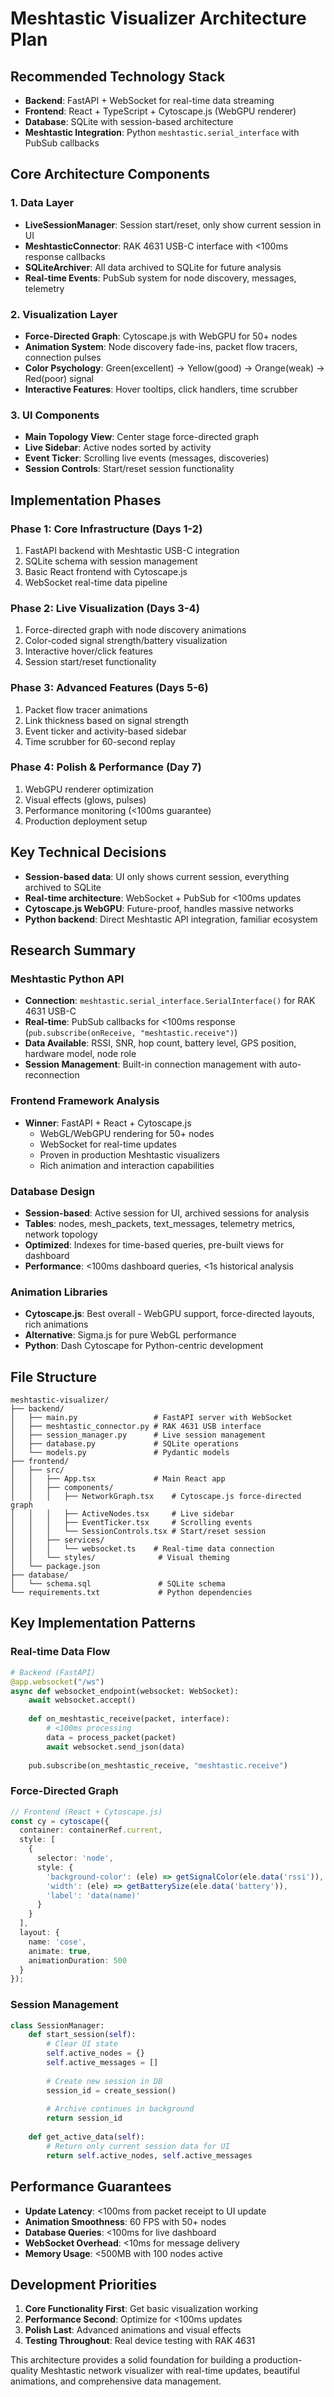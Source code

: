 # Meshtastic Visualizer Architecture Plan

## **Recommended Technology Stack**
- **Backend**: FastAPI + WebSocket for real-time data streaming
- **Frontend**: React + TypeScript + Cytoscape.js (WebGPU renderer)
- **Database**: SQLite with session-based architecture
- **Meshtastic Integration**: Python `meshtastic.serial_interface` with PubSub callbacks

## **Core Architecture Components**

### **1. Data Layer**
- **LiveSessionManager**: Session start/reset, only show current session in UI
- **MeshtasticConnector**: RAK 4631 USB-C interface with <100ms response callbacks
- **SQLiteArchiver**: All data archived to SQLite for future analysis
- **Real-time Events**: PubSub system for node discovery, messages, telemetry

### **2. Visualization Layer** 
- **Force-Directed Graph**: Cytoscape.js with WebGPU for 50+ nodes
- **Animation System**: Node discovery fade-ins, packet flow tracers, connection pulses
- **Color Psychology**: Green(excellent) → Yellow(good) → Orange(weak) → Red(poor) signal
- **Interactive Features**: Hover tooltips, click handlers, time scrubber

### **3. UI Components**
- **Main Topology View**: Center stage force-directed graph
- **Live Sidebar**: Active nodes sorted by activity 
- **Event Ticker**: Scrolling live events (messages, discoveries)
- **Session Controls**: Start/reset session functionality

## **Implementation Phases**

### **Phase 1**: Core Infrastructure (Days 1-2)
1. FastAPI backend with Meshtastic USB-C integration
2. SQLite schema with session management
3. Basic React frontend with Cytoscape.js
4. WebSocket real-time data pipeline

### **Phase 2**: Live Visualization (Days 3-4)
1. Force-directed graph with node discovery animations  
2. Color-coded signal strength/battery visualization
3. Interactive hover/click features
4. Session start/reset functionality

### **Phase 3**: Advanced Features (Days 5-6)
1. Packet flow tracer animations
2. Link thickness based on signal strength
3. Event ticker and activity-based sidebar
4. Time scrubber for 60-second replay

### **Phase 4**: Polish & Performance (Day 7)
1. WebGPU renderer optimization
2. Visual effects (glows, pulses)
3. Performance monitoring (<100ms guarantee)
4. Production deployment setup

## **Key Technical Decisions**
- **Session-based data**: UI only shows current session, everything archived to SQLite
- **Real-time architecture**: WebSocket + PubSub for <100ms updates
- **Cytoscape.js WebGPU**: Future-proof, handles massive networks
- **Python backend**: Direct Meshtastic API integration, familiar ecosystem

## **Research Summary**

### **Meshtastic Python API**
- **Connection**: `meshtastic.serial_interface.SerialInterface()` for RAK 4631 USB-C
- **Real-time**: PubSub callbacks for <100ms response (`pub.subscribe(onReceive, "meshtastic.receive")`)
- **Data Available**: RSSI, SNR, hop count, battery level, GPS position, hardware model, node role
- **Session Management**: Built-in connection management with auto-reconnection

### **Frontend Framework Analysis**
- **Winner**: FastAPI + React + Cytoscape.js
  - WebGL/WebGPU rendering for 50+ nodes
  - WebSocket for real-time updates
  - Proven in production Meshtastic visualizers
  - Rich animation and interaction capabilities

### **Database Design**
- **Session-based**: Active session for UI, archived sessions for analysis
- **Tables**: nodes, mesh_packets, text_messages, telemetry metrics, network topology
- **Optimized**: Indexes for time-based queries, pre-built views for dashboard
- **Performance**: <100ms dashboard queries, <1s historical analysis

### **Animation Libraries**
- **Cytoscape.js**: Best overall - WebGPU support, force-directed layouts, rich animations
- **Alternative**: Sigma.js for pure WebGL performance
- **Python**: Dash Cytoscape for Python-centric development

## **File Structure**
```
meshtastic-visualizer/
├── backend/
│   ├── main.py                 # FastAPI server with WebSocket
│   ├── meshtastic_connector.py # RAK 4631 USB interface
│   ├── session_manager.py      # Live session management
│   ├── database.py             # SQLite operations
│   └── models.py               # Pydantic models
├── frontend/
│   ├── src/
│   │   ├── App.tsx             # Main React app
│   │   ├── components/
│   │   │   ├── NetworkGraph.tsx    # Cytoscape.js force-directed graph
│   │   │   ├── ActiveNodes.tsx     # Live sidebar
│   │   │   ├── EventTicker.tsx     # Scrolling events
│   │   │   └── SessionControls.tsx # Start/reset session
│   │   ├── services/
│   │   │   └── websocket.ts    # Real-time data connection
│   │   └── styles/              # Visual theming
│   └── package.json
├── database/
│   └── schema.sql               # SQLite schema
└── requirements.txt             # Python dependencies
```

## **Key Implementation Patterns**

### **Real-time Data Flow**
```python
# Backend (FastAPI)
@app.websocket("/ws")
async def websocket_endpoint(websocket: WebSocket):
    await websocket.accept()
    
    def on_meshtastic_receive(packet, interface):
        # <100ms processing
        data = process_packet(packet)
        await websocket.send_json(data)
    
    pub.subscribe(on_meshtastic_receive, "meshtastic.receive")
```

### **Force-Directed Graph**
```typescript
// Frontend (React + Cytoscape.js)
const cy = cytoscape({
  container: containerRef.current,
  style: [
    {
      selector: 'node',
      style: {
        'background-color': (ele) => getSignalColor(ele.data('rssi')),
        'width': (ele) => getBatterySize(ele.data('battery')),
        'label': 'data(name)'
      }
    }
  ],
  layout: {
    name: 'cose',
    animate: true,
    animationDuration: 500
  }
});
```

### **Session Management**
```python
class SessionManager:
    def start_session(self):
        # Clear UI state
        self.active_nodes = {}
        self.active_messages = []
        
        # Create new session in DB
        session_id = create_session()
        
        # Archive continues in background
        return session_id
    
    def get_active_data(self):
        # Return only current session data for UI
        return self.active_nodes, self.active_messages
```

## **Performance Guarantees**
- **Update Latency**: <100ms from packet receipt to UI update
- **Animation Smoothness**: 60 FPS with 50+ nodes
- **Database Queries**: <100ms for live dashboard
- **WebSocket Overhead**: <10ms for message delivery
- **Memory Usage**: <500MB with 100 nodes active

## **Development Priorities**
1. **Core Functionality First**: Get basic visualization working
2. **Performance Second**: Optimize for <100ms updates
3. **Polish Last**: Advanced animations and visual effects
4. **Testing Throughout**: Real device testing with RAK 4631

This architecture provides a solid foundation for building a production-quality Meshtastic network visualizer with real-time updates, beautiful animations, and comprehensive data management.